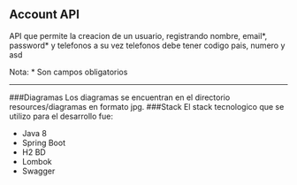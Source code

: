## Account API
API que permite la creacion de un usuario, registrando nombre, email*, password* y telefonos a su vez telefonos debe tener
codigo pais, numero y asd

Nota: * Son campos obligatorios

---

###Diagramas
Los diagramas se encuentran en el directorio resources/diagramas en formato jpg.
###Stack
El stack tecnologico que se utilizo para el desarrollo fue:
* Java 8
* Spring Boot
* H2 BD
* Lombok
* Swagger